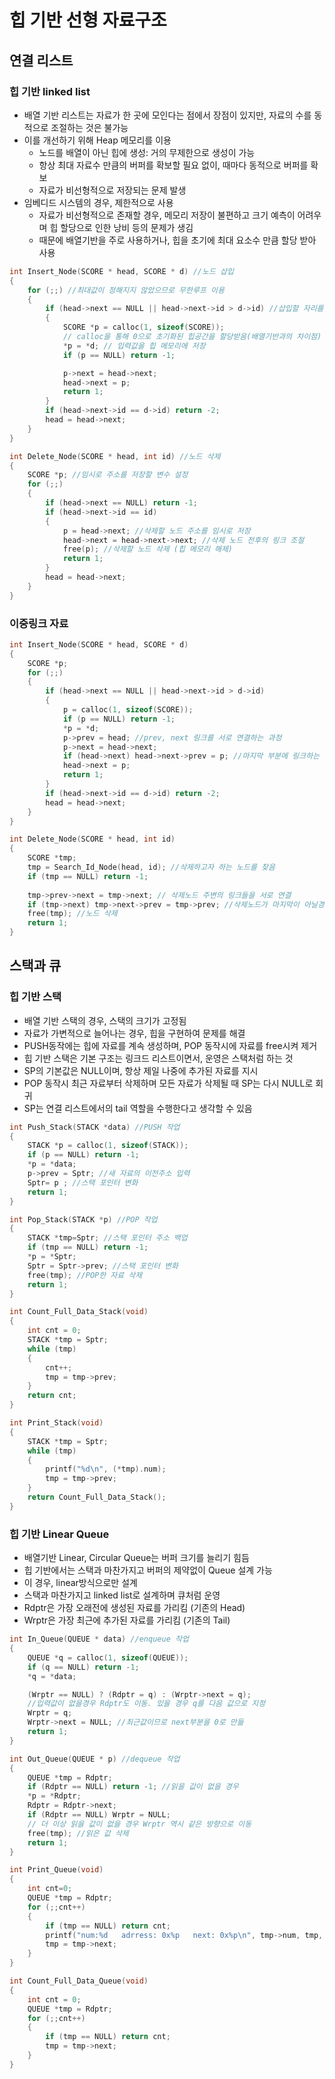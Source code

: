 # 힙 기반 선형 자료구조
## 연결 리스트
### 힙 기반 linked list
- 배열 기반 리스트는 자료가 한 곳에 모인다는 점에서 장점이 있지만, 자료의 수를 동적으로 조절하는 것은 불가능
- 이를 개선하기 위해 Heap 메모리를 이용
	- 노드를 배열이 아닌 힙에 생성: 거의 무제한으로 생성이 가능
	- 항상 최대 자료수 만큼의 버퍼를 확보할 필요 없이, 때마다 동적으로 버퍼를 확보
	- 자료가 비선형적으로 저장되는 문제 발생
- 임베디드 시스템의 경우, 제한적으로 사용
	- 자료가 비선형적으로 존재할 경우, 메모리 저장이 불편하고 크기 예측이 어려우며 힙 할당으로 인한 낭비 등의 문제가 생김
	- 때문에 배열기반을 주로 사용하거나, 힙을 초기에 최대 요소수 만큼 할당 받아 사용

```cpp
int Insert_Node(SCORE * head, SCORE * d) //노드 삽입
{
	for (;;) //최대값이 정해지지 않았으므로 무한루프 이용
	{
		if (head->next == NULL || head->next->id > d->id) //삽입할 자리를 찾은 경우
		{
			SCORE *p = calloc(1, sizeof(SCORE));
			// calloc을 통해 0으로 초기화된 힙공간을 할당받음(배열기반과의 차이점)
			*p = *d; // 입력값을 힙 메모리에 저장
			if (p == NULL) return -1;

			p->next = head->next;
			head->next = p;
			return 1;
		}
		if (head->next->id == d->id) return -2;
		head = head->next;
	}
}
```
```cpp
int Delete_Node(SCORE * head, int id) //노드 삭제
{
	SCORE *p; //임시로 주소를 저장할 변수 설정
	for (;;)
	{
		if (head->next == NULL) return -1;
		if (head->next->id == id)
		{
			p = head->next; //삭제할 노드 주소를 임시로 저장
			head->next = head->next->next; //삭제 노드 전후의 링크 조절
			free(p); //삭제할 노드 삭제 (힙 메모리 해제)
			return 1;
		}
		head = head->next;
	}
}
```

### 이중링크 자료
```cpp
int Insert_Node(SCORE * head, SCORE * d)
{
	SCORE *p;
	for (;;)
	{
		if (head->next == NULL || head->next->id > d->id)
		{
			p = calloc(1, sizeof(SCORE));
			if (p == NULL) return -1;
			*p = *d;
			p->prev = head; //prev, next 링크를 서로 연결하는 과정
			p->next = head->next;
			if (head->next) head->next->prev = p; //마지막 부분에 링크하는 경우
			head->next = p;
			return 1;
		}
		if (head->next->id == d->id) return -2;
		head = head->next;
	}
}
```
```cpp
int Delete_Node(SCORE * head, int id)
{
	SCORE *tmp;
	tmp = Search_Id_Node(head, id); //삭제하고자 하는 노드를 찾음
	if (tmp == NULL) return -1;
	
	tmp->prev->next = tmp->next; // 삭제노드 주변의 링크들을 서로 연결
	if (tmp->next) tmp->next->prev = tmp->prev; //삭제노드가 마지막이 아닐경우
	free(tmp); //노드 삭제
	return 1;
}
```

## 스택과 큐
### 힙 기반 스택
- 배열 기반 스택의 경우, 스택의 크기가 고정됨
- 자료가 가변적으로 늘어나는 경우, 힙을 구현하여 문제를 해결
- PUSH동작에는 힙에 자료를 계속 생성하며, POP 동작시에 자료를 free시켜 제거
- 힙 기반 스택은 기본 구조는 링크드 리스트이면서, 운영은 스택처럼 하는 것
- SP의 기본값은 NULL이며, 항상 제일 나중에 추가된 자료를 지시
- POP 동작시 최근 자료부터 삭제하며 모든 자료가 삭제될 때 SP는 다시 NULL로 회귀
- SP는 연결 리스트에서의 tail 역할을 수행한다고 생각할 수 있음

```cpp
int Push_Stack(STACK *data) //PUSH 작업
{
	STACK *p = calloc(1, sizeof(STACK));
	if (p == NULL) return -1;
	*p = *data;
	p->prev = Sptr; //새 자료의 이전주소 입력
	Sptr= p ; //스택 포인터 변화
	return 1;
}
```
```cpp
int Pop_Stack(STACK *p) //POP 작업
{
	STACK *tmp=Sptr; //스택 포인터 주소 백업
	if (tmp == NULL) return -1;
	*p = *Sptr;
	Sptr = Sptr->prev; //스택 포인터 변화
	free(tmp); //POP한 자료 삭제
	return 1;
}
```
```cpp
int Count_Full_Data_Stack(void)
{
	int cnt = 0;
	STACK *tmp = Sptr;
	while (tmp)
	{
		cnt++;
		tmp = tmp->prev;
	}
	return cnt;
}
```
```cpp
int Print_Stack(void)
{
	STACK *tmp = Sptr;
	while (tmp)
	{
		printf("%d\n", (*tmp).num);
		tmp = tmp->prev;
	}
	return Count_Full_Data_Stack();
}
```

### 힙 기반 Linear Queue
- 배열기반 Linear, Circular Queue는 버퍼 크기를 늘리기 힘듬
- 힙 기반에서는 스택과 마찬가지고 버퍼의 제약없이 Queue 설계 가능
- 이 경우, linear방식으로만 설계
- 스택과 마찬가지고 linked list로 설계하며 큐처럼 운영
- Rdptr은 가장 오래전에 생성된 자료를 가리킴 (기존의 Head)
- Wrptr은 가장 최근에 추가된 자료를 가리킴 (기존의 Tail)

```cpp
int In_Queue(QUEUE * data) //enqueue 작업
{
	QUEUE *q = calloc(1, sizeof(QUEUE));
	if (q == NULL) return -1;
	*q = *data;

	(Wrptr == NULL) ? (Rdptr = q) : (Wrptr->next = q);
	//입력값이 없을경우 Rdptr도 이동. 있을 경우 q를 다음 값으로 지정
	Wrptr = q;
	Wrptr->next = NULL; //최근값이므로 next부분을 0로 만듦
	return 1;	
}
```
```cpp
int Out_Queue(QUEUE * p) //dequeue 작업
{
	QUEUE *tmp = Rdptr;
	if (Rdptr == NULL) return -1; //읽을 값이 없을 경우
	*p = *Rdptr;
	Rdptr = Rdptr->next;
	if (Rdptr == NULL) Wrptr = NULL; 
	// 더 이상 읽을 값이 없을 경우 Wrptr 역시 같은 방향으로 이동
	free(tmp); //읽은 값 삭제
	return 1;
}
```
```cpp
int Print_Queue(void)
{
	int cnt=0;
	QUEUE *tmp = Rdptr;
	for (;;cnt++)
	{
		if (tmp == NULL) return cnt;
		printf("num:%d   adrress: 0x%p   next: 0x%p\n", tmp->num, tmp, tmp->next);
		tmp = tmp->next;
	}
}
```
```cpp
int Count_Full_Data_Queue(void)
{
	int cnt = 0;
	QUEUE *tmp = Rdptr;
	for (;;cnt++)
	{
		if (tmp == NULL) return cnt;
		tmp = tmp->next;
	}
}
```